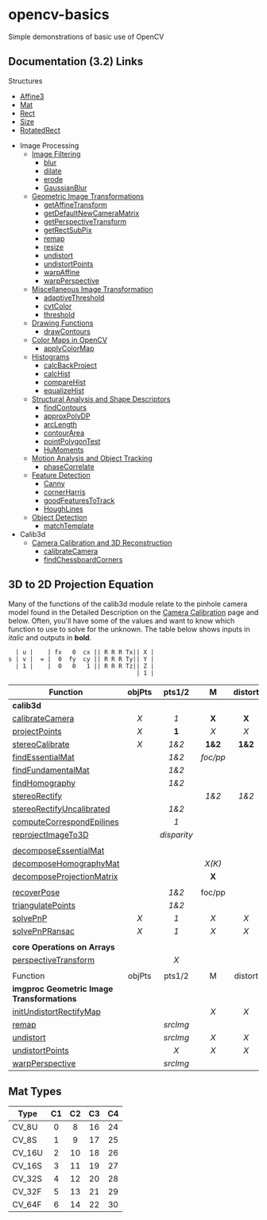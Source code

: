 # opencv-basics
Simple demonstrations of basic use of OpenCV

## Documentation (3.2) Links
Structures
- [Affine3](http://docs.opencv.org/3.2.0/dd/d99/classcv_1_1Affine3.html)
- [Mat](http://docs.opencv.org/3.2.0/d3/d63/classcv_1_1Mat.html)
- [Rect](http://docs.opencv.org/3.2.0/d2/d44/classcv_1_1Rect__.html#afb53dd5c7f9a57ecb3d50d62d2d6dd14)
- [Size](http://docs.opencv.org/3.2.0/d6/d50/classcv_1_1Size__.html)
- [RotatedRect](http://docs.opencv.org/3.2.0/db/dd6/classcv_1_1RotatedRect.html)
* Image Processing
  * [Image Filtering](http://docs.opencv.org/3.2.0/d4/d86/group__imgproc__filter.html)
    * [blur](http://docs.opencv.org/3.2.0/d4/d86/group__imgproc__filter.html#ga8c45db9afe636703801b0b2e440fce37)
    * [dilate](http://docs.opencv.org/3.2.0/d4/d86/group__imgproc__filter.html#ga4ff0f3318642c4f469d0e11f242f3b6c)
    * [erode](http://docs.opencv.org/3.2.0/d4/d86/group__imgproc__filter.html#gaeb1e0c1033e3f6b891a25d0511362aeb)
    * [GaussianBlur](http://docs.opencv.org/3.2.0/d4/d86/group__imgproc__filter.html#gaabe8c836e97159a9193fb0b11ac52cf1)
  * [Geometric Image Transformations](http://docs.opencv.org/3.2.0/da/d54/group__imgproc__transform.html)
    * [getAffineTransform](http://docs.opencv.org/3.2.0/da/d54/group__imgproc__transform.html#ga8f6d378f9f8eebb5cb55cd3ae295a999)
    * [getDefaultNewCameraMatrix](http://docs.opencv.org/3.2.0/da/d54/group__imgproc__transform.html#ga744529385e88ef7bc841cbe04b35bfbf)
    * [getPerspectiveTransform](http://docs.opencv.org/3.2.0/da/d54/group__imgproc__transform.html#ga8c1ae0e3589a9d77fffc962c49b22043)
    * [getRectSubPix](http://docs.opencv.org/3.2.0/da/d54/group__imgproc__transform.html#ga77576d06075c1a4b6ba1a608850cd614)
    * [remap](http://docs.opencv.org/3.2.0/da/d54/group__imgproc__transform.html#gab75ef31ce5cdfb5c44b6da5f3b908ea4)
    * [resize](http://docs.opencv.org/3.2.0/da/d54/group__imgproc__transform.html#ga47a974309e9102f5f08231edc7e7529d)
    * [undistort](http://docs.opencv.org/3.2.0/da/d54/group__imgproc__transform.html#ga69f2545a8b62a6b0fc2ee060dc30559d) 
    * [undistortPoints](http://docs.opencv.org/3.2.0/da/d54/group__imgproc__transform.html#ga55c716492470bfe86b0ee9bf3a1f0f7e)
    * [warpAffine](http://docs.opencv.org/3.2.0/da/d54/group__imgproc__transform.html#ga0203d9ee5fcd28d40dbc4a1ea4451983)
    * [warpPerspective](http://docs.opencv.org/3.2.0/da/d54/group__imgproc__transform.html#gaf73673a7e8e18ec6963e3774e6a94b87)
  * [Miscellaneous Image Transformation](http://docs.opencv.org/3.2.0/d7/d1b/group__imgproc__misc.html)
    * [adaptiveThreshold](http://docs.opencv.org/3.2.0/d7/d1b/group__imgproc__misc.html#ga72b913f352e4a1b1b397736707afcde3)
    * [cvtColor](http://docs.opencv.org/3.2.0/d7/d1b/group__imgproc__misc.html#ga397ae87e1288a81d2363b61574eb8cab)
    * [threshold](http://docs.opencv.org/3.2.0/d7/d1b/group__imgproc__misc.html#gae8a4a146d1ca78c626a53577199e9c57)
  * [Drawing Functions](http://docs.opencv.org/3.2.0/d6/d6e/group__imgproc__draw.html)
    * [drawContours](http://docs.opencv.org/3.2.0/d6/d6e/group__imgproc__draw.html#ga746c0625f1781f1ffc9056259103edbc)
  * [Color Maps in OpenCV](http://docs.opencv.org/3.2.0/d3/d50/group__imgproc__colormap.html)
    * [applyColorMap](http://docs.opencv.org/3.2.0/d3/d50/group__imgproc__colormap.html#gadf478a5e5ff49d8aa24e726ea6f65d15)
  * [Histograms](http://docs.opencv.org/3.2.0/d6/dc7/group__imgproc__hist.html)
    * [calcBackProject](http://docs.opencv.org/3.2.0/d6/dc7/group__imgproc__hist.html#ga3a0af640716b456c3d14af8aee12e3ca)
    * [calcHist](http://docs.opencv.org/3.2.0/d6/dc7/group__imgproc__hist.html#ga4b2b5fd75503ff9e6844cc4dcdaed35d)
    * [compareHist](http://docs.opencv.org/3.2.0/d6/dc7/group__imgproc__hist.html#gaf4190090efa5c47cb367cf97a9a519bd)
    * [equalizeHist](http://docs.opencv.org/3.2.0/d6/dc7/group__imgproc__hist.html#ga7e54091f0c937d49bf84152a16f76d6e)
  * [Structural Analysis and Shape Descriptors](http://docs.opencv.org/3.2.0/d3/dc0/group__imgproc__shape.html)
    * [findContours](http://docs.opencv.org/3.2.0/d3/dc0/group__imgproc__shape.html#ga17ed9f5d79ae97bd4c7cf18403e1689a)
    * [approxPolyDP](http://docs.opencv.org/3.2.0/d3/dc0/group__imgproc__shape.html#ga0012a5fdaea70b8a9970165d98722b4c)
    * [arcLength](http://docs.opencv.org/3.2.0/d3/dc0/group__imgproc__shape.html#ga8d26483c636be6b35c3ec6335798a47c)
    * [contourArea](http://docs.opencv.org/3.2.0/d3/dc0/group__imgproc__shape.html#ga2c759ed9f497d4a618048a2f56dc97f1)
    * [pointPolygonTest](http://docs.opencv.org/3.2.0/d3/dc0/group__imgproc__shape.html#ga1a539e8db2135af2566103705d7a5722)
    * [HuMoments](http://docs.opencv.org/3.2.0/d3/dc0/group__imgproc__shape.html#ga6d6ac1b519cba25190119afe3a52c1cc)
  * [Motion Analysis and Object Tracking](http://docs.opencv.org/3.2.0/d7/df3/group__imgproc__motion.html)
    * [phaseCorrelate](http://docs.opencv.org/3.2.0/d7/df3/group__imgproc__motion.html#ga552420a2ace9ef3fb053cd630fdb4952)
  * [Feature Detection](http://docs.opencv.org/3.2.0/dd/d1a/group__imgproc__feature.html)
    * [Canny](http://docs.opencv.org/3.2.0/dd/d1a/group__imgproc__feature.html#ga04723e007ed888ddf11d9ba04e2232de)
    * [cornerHarris](http://docs.opencv.org/3.2.0/dd/d1a/group__imgproc__feature.html#gac1fc3598018010880e370e2f709b4345)
    * [goodFeaturesToTrack](http://docs.opencv.org/3.2.0/dd/d1a/group__imgproc__feature.html#ga1d6bb77486c8f92d79c8793ad995d541)
    * [HoughLines](http://docs.opencv.org/3.2.0/dd/d1a/group__imgproc__feature.html#ga46b4e588934f6c8dfd509cc6e0e4545a)
  * [Object Detection](http://docs.opencv.org/3.2.0/df/dfb/group__imgproc__object.html)
    * [matchTemplate](http://docs.opencv.org/3.2.0/df/dfb/group__imgproc__object.html#ga586ebfb0a7fb604b35a23d85391329be)
* Calib3d
  * [Camera Calibration and 3D Reconstruction](http://docs.opencv.org/3.2.0/d9/d0c/group__calib3d.html)
    * [calibrateCamera](http://docs.opencv.org/3.2.0/d9/d0c/group__calib3d.html#ga3207604e4b1a1758aa66acb6ed5aa65d)
    * [findChessboardCorners](http://docs.opencv.org/3.2.0/d9/d0c/group__calib3d.html#ga93efa9b0aa890de240ca32b11253dd4a)


## 3D to 2D Projection Equation
Many of the functions of the calib3d module relate to the pinhole camera model found in the Detailed Description on the
[Camera Calibration](http://docs.opencv.org/3.2.0/d9/d0c/group__calib3d.html) page and below.  Often, you'll have some of the values and want to know which function to use to solve for the unknown.  The table below shows inputs in *italic* and outputs in **bold**.


```
  | u |    | fx   0  cx || R R R Tx|| X |
s | v |  = |  0  fy  cy || R R R Ty|| Y |
  | 1 |    |  0   0   1 || R R R Tz|| Z |
                                    | 1 |
```


| Function           | objPts           | pts1/2  | M  | distort | R | T | E | F | H | R1/R2 | P1/P2 | Q | misc
| ------------------ |:-------------:|:-----:|:------:|:-----:|:--:|:--:| -- | -- | -- | -- | -- | -- | ----
| **calib3d**
| [calibrateCamera](http://docs.opencv.org/3.2.0/d9/d0c/group__calib3d.html#ga3207604e4b1a1758aa66acb6ed5aa65d)    | *X*   | *1* | **X** | **X** | **X** | **X** |
| [projectPoints](http://docs.opencv.org/3.2.0/d9/d0c/group__calib3d.html#ga1019495a2c8d1743ed5cc23fa0daff8c)      | *X*   | **1** | *X* | *X* | *X* | *X*
| [stereoCalibrate](http://docs.opencv.org/3.2.0/d9/d0c/group__calib3d.html#ga246253dcc6de2e0376c599e7d692303a)    | *X*   | *1&2* | **1&2** | **1&2** | **X** | **X** | **X** | **X**
| [findEssentialMat](http://docs.opencv.org/3.2.0/d9/d0c/group__calib3d.html#ga0c86f6478f36d5be6e450751bbf4fec0)   |       | *1&2*  | *foc/pp* |  |  |  | **X** |
| [findFundamentalMat](http://docs.opencv.org/3.2.0/d9/d0c/group__calib3d.html#ga8e25cb8c64d8baa4749ca28ff1b0866a)   |       | *1&2*  |  |  |  |  |  | **X** |
| [findHomography](http://docs.opencv.org/3.2.0/d9/d0c/group__calib3d.html#ga4abc2ece9fab9398f2e560d53c8c9780)   |       | *1&2*  |  |  |  |  |  |  | **X** |
| [stereoRectify](http://docs.opencv.org/3.2.0/d9/d0c/group__calib3d.html#ga617b1685d4059c6040827800e72ad2b6)   |     |  | *1&2*  |*1&2*  | *X* | *X*  |  |  |  | **1&2** | **1&2** | **X** |
| [stereoRectifyUncalibrated](http://docs.opencv.org/3.2.0/d9/d0c/group__calib3d.html#gaadc5b14471ddc004939471339294f052) |  | *1&2*  |  |  |  |  |  | *X* | **1&2**
| [computeCorrespondEpilines](http://docs.opencv.org/3.2.0/d9/d0c/group__calib3d.html#ga19e3401c94c44b47c229be6e51d158b7) |  | *1*  |  |  |  |  |  | *X* 
| [reprojectImageTo3D](http://docs.opencv.org/3.2.0/d9/d0c/group__calib3d.html#ga1bc1152bd57d63bc524204f21fde6e02) |  | *disparity* |  |  |  |  |  |  |  |  |  | *X* | **image3d**
|  |  |  |  |  |  |  |  |  |  |  |  |  | 
| [decomposeEssentialMat](http://docs.opencv.org/3.2.0/d9/d0c/group__calib3d.html#ga54a2f5b3f8aeaf6c76d4a31dece85d5d) |  |  |  |  | *1&2* | *X* | **X** |  |  |  |  |  | 
| [decomposeHomographyMat](http://docs.opencv.org/3.2.0/d9/d0c/group__calib3d.html#ga7f60bdff78833d1e3fd6d9d0fd538d92) |  |  | *X(K)* |  | **multiple** | **multiple** |  |  | *X* |  |  |  | 
| [decomposeProjectionMatrix](http://docs.opencv.org/3.2.0/d9/d0c/group__calib3d.html#gaaae5a7899faa1ffdf268cd9088940248) |  |  | **X** |  | **X** | **X** |  |  |  |  | *P* |  | 
|  |  |  |  |  |  |  |  |  |  |  |  |  | 
| [recoverPose](http://docs.opencv.org/3.2.0/d9/d0c/group__calib3d.html#gadb7d2dfcc184c1d2f496d8639f4371c0) |  | *1&2* | foc/pp |  | **X** | **X** | *X* |  |  |  |  |  | 
| [triangulatePoints](http://docs.opencv.org/3.2.0/d9/d0c/group__calib3d.html#gad3fc9a0c82b08df034234979960b778c) |  | *1&2* |  |  |  |  |  |  |  |  | *P1&P2* |  | **points4D**
| [solvePnP](http://docs.opencv.org/3.2.0/d9/d0c/group__calib3d.html#ga549c2075fac14829ff4a58bc931c033d) | *X* | *1* | *X* | *X* | **X** | **X** |  |  |  |  |  |  | 
| [solvePnPRansac](http://docs.opencv.org/3.2.0/d9/d0c/group__calib3d.html#ga50620f0e26e02caa2e9adc07b5fbf24e) | *X* | *1* | *X* | *X* | **X** | **X** |  |  |  |  |  |  | 
|   |  |  |  |  |  |  |  |  |  |  |  |  | 
| **core Operations on Arrays**
| [perspectiveTransform](http://docs.opencv.org/3.2.0/d2/de8/group__core__array.html#gad327659ac03e5fd6894b90025e6900a7) |  | *X* |  |  |  |  |  |  | *X* |  |  |  | **points**
|   |  |  |  |  |  |  |  |  |  |  |  |  | 
| Function           | objPts           | pts1/2  | M  | distort | R | T | E | F | H | R1/R2 | P1/P2 | Q | misc
| **imgproc Geometric Image Transformations**
| [initUndistortRectifyMap](http://docs.opencv.org/3.2.0/da/d54/group__imgproc__transform.html#ga7dfb72c9cf9780a347fbe3d1c47e5d5a) |  |  | *X* | *X* |  |  |  |  |  | *X* | *X* |  | **mapx/y**
| [remap](http://docs.opencv.org/3.2.0/da/d54/group__imgproc__transform.html#gab75ef31ce5cdfb5c44b6da5f3b908ea4) |  | *srcImg* |  |  |  |  |  |  |  |  |  |  | *mapx/y***dstImg**
| [undistort](http://docs.opencv.org/3.2.0/da/d54/group__imgproc__transform.html#ga69f2545a8b62a6b0fc2ee060dc30559d) |  | *srcImg* | *X* | *X* |  |  |  |  |  |  |  |  | **dstImg**
| [undistortPoints](http://docs.opencv.org/3.2.0/da/d54/group__imgproc__transform.html#ga55c716492470bfe86b0ee9bf3a1f0f7e) |  | *X* | *X* | *X* |  |  |  |  |  | *X* | *X* |  | **points**
| [warpPerspective](http://docs.opencv.org/3.2.0/da/d54/group__imgproc__transform.html#gaf73673a7e8e18ec6963e3774e6a94b87) |  | *srcImg* |  |  |  |  |  |  | *X* |  |  |  | **dstImg**

## Mat Types



| Type    | C1 | C2 | C3 | C4
| ------- |:--:|:--:|:--:|:--:
| CV_8U | 0 | 8 | 16 | 24
| CV_8S | 1 | 9 | 17 | 25
| CV_16U | 2 | 10 | 18 | 26
| CV_16S | 3 | 11 | 19 | 27
| CV_32S | 4 | 12 | 20 | 28
| CV_32F | 5 | 13 | 21 | 29
| CV_64F | 6 | 14 | 22 | 30

